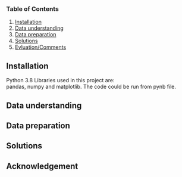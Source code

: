 

### Table of Contents

1. [Installation](#installation)
2. [Data understanding](#data%20understanding)
3. [Data preparation](#data%20preparation)
4. [Solutions](#solutions)
5. [Evluation/Comments](#evlation)

## Installation <a name="installation"></a>

Python 3.8 Libraries used in this project are:  
pandas, numpy and matplotlib. The code could be run from pynb file.

## Data understanding <a name="data%20understanding"></a>

## Data preparation <a name="data preparation"></a>

## Solutions <a name="solutions"></a>

## Acknowledgement <a name="evluation"></a>

